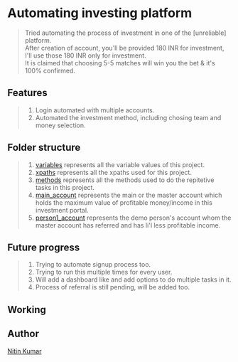 # Automating investing platform

> Tried automating the process of investment in one of the [unreliable] platform.  
> After creation of account, you'll be provided 180 INR for investment, I'll use those 180 INR only for investment.  
> It is claimed that choosing 5-5 matches will win you the bet & it's 100% confirmed.

## Features 

> 1. Login automated with multiple accounts.  
> 2. Automated the investment method, including chosing team and money selection.

## Folder structure

> 1. [variables](variables.py) represents all the variable values of this project.
> 2. [xpaths](xpaths.py) represents all the xpaths used for this project.  
> 3. [methods](methods.py) represents all the methods used to do the repitetive tasks in this project.  
> 4. [main_account](accounts_betting/main_account.py) represents the main or the master account which holds the maximum value of profitable money/income in this investment portal.  
> 5. [person1_account](accounts_betting/person1_account.py) represents the demo person's account whom the master account has referred and has li'l less profitable income.

## Future progress

> 1. Trying to automate signup process too.  
> 2. Trying to run this multiple times for every user.  
> 3. Will add a dashboard like and add options to do multiple tasks in it.  
> 4. Process of referral is still pending, will be added too.  

## Working



## Author

[Nitin Kumar](https://linkedin.com/in/nitin30kumar/)
